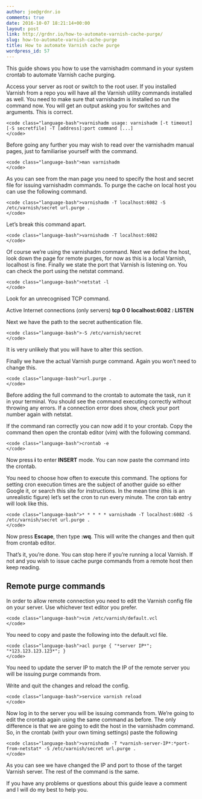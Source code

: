 ```yaml
---
author: joe@grdnr.io
comments: true
date: 2016-10-07 18:21:14+00:00
layout: post
link: http://grdnr.io/how-to-automate-varnish-cache-purge/
slug: how-to-automate-varnish-cache-purge
title: How to automate Varnish cache purge
wordpress_id: 57
---
```


This guide shows you how to use the varnishadm command in your system crontab to automate Varnish cache purging.




Access your server as root or switch to the root user. If you installed Varnish from a repo you will have all the Varnish utility commands installed as well. You need to make sure that varnishadm is installed so run the command now. You will get an output asking you for switches and arguments. This is correct.




    
    <code class="language-bash">varnishadm usage: varnishadm [-t timeout] [-S secretfile] -T [address]:port command [...]  
    </code>





Before going any further you may wish to read over the varnishadm manual pages, just to familiarise yourself with the command.  




    
    <code class="language-bash">man varnishadm  
    </code>





As you can see from the man page you need to specify the host and secret file for issuing varnishadm commands. To purge the cache on local host you can use the following command.  




    
    <code class="language-bash">varnishadm -T localhost:6082 -S /etc/varnish/secret url.purge .  
    </code>





Let’s break this command apart.  




    
    <code class="language-bash">varnishadm -T localhost:6082  
    </code>





Of course we’re using the varnishadm command. Next we define the host, look down the page for remote purges, for now as this is a local Varnish, localhost is fine. Finally we state the port that Varnish is listening on. You can check the port using the netstat command.  




    
    <code class="language-bash">netstat -l  
    </code>





Look for an unrecognised TCP command.





Active Internet connections (only servers) **tcp 0 0 localhost:6082 _:_ LISTEN**





Next we have the path to the secret authentication file.  




    
    <code class="language-bash">-S /etc/varnish/secret
    </code>





It is very unlikely that you will have to alter this section.





Finally we have the actual Varnish purge command. Again you won’t need to change this.  




    
    <code class="language-bash">url.purge .  
    </code>





Before adding the full command to the crontab to automate the task, run it in your terminal. You should see the command executing correctly without throwing any errors. If a connection error does show, check your port number again with netstat.





If the command ran correctly you can now add it to your crontab. Copy the command then open the crontab editor (vim) with the following command.  




    
    <code class="language-bash">crontab -e  
    </code>





Now press **i** to enter **INSERT** mode. You can now paste the command into the crontab.





You need to choose how often to execute this command. The options for setting cron execution times are the subject of another guide so either Google it, or search this site for instructions. In the mean time (this is an unrealistic figure) let’s set the cron to run every minute. The cron tab entry will look like this.  




    
    <code class="language-bash">* * * * * varnishadm -T localhost:6082 -S /etc/varnish/secret url.purge .
    </code>





Now press **Escape**, then type **:wq**. This will write the changes and then quit from crontab editor.





That’s it, you’re done. You can stop here if you’re running a local Varnish. If not and you wish to issue cache purge commands from a remote host then keep reading.





## Remote purge commands





In order to allow remote connection you need to edit the Varnish config file on your server. Use whichever text editor you prefer.  




    
    <code class="language-bash">vim /etc/varnish/default.vcl  
    </code>





You need to copy and paste the following into the default.vcl file.  




    
    <code class="language-bash">acl purge { "*server IP*"; "*123.123.123.123*"; }  
    </code>





You need to update the server IP to match the IP of the remote server you will be issuing purge commands from.





Write and quit the changes and reload the config.  




    
    <code class="language-bash">service varnish reload  
    </code>





Now log in to the server you will be issuing commands from. We’re going to edit the crontab again using the same command as before. The only difference is that we are going to edit the host in the varnishadm command. So, in the crontab (with your own timing settings) paste the following  




    
    <code class="language-bash">varnishadm -T *varnish-server-IP*:*port-from-netstat* -S /etc/varnish/secret url.purge .  
    </code>





As you can see we have changed the IP and port to those of the target Varnish server. The rest of the command is the same.





If you have any problems or questions about this guide leave a comment and I will do my best to help you.
